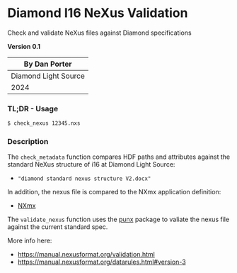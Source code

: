 # Diamond I16 NeXus Validation
Check and validate NeXus files against Diamond specifications


**Version 0.1**

| By Dan Porter        | 
|----------------------|
| Diamond Light Source |
| 2024                 |


### TL;DR - Usage

```bash
$ check_nexus 12345.nxs
```

### Description
The `check_metadata` function compares HDF paths and attributes against the standard NeXus structure of i16 at
Diamond Light Source:

 - `"diamond standard nexus structure V2.docx"`

In addition, the nexus file is compared to the NXmx application definition:

 - [NXmx](https://manual.nexusformat.org/classes/applications/NXmx.html#nxmx)


The `validate_nexus` function uses the [punx](https://github.com/prjemian/punx) package to valiate the nexus file against the current standard spec.

More info here:
 - https://manual.nexusformat.org/validation.html
 - https://manual.nexusformat.org/datarules.html#version-3